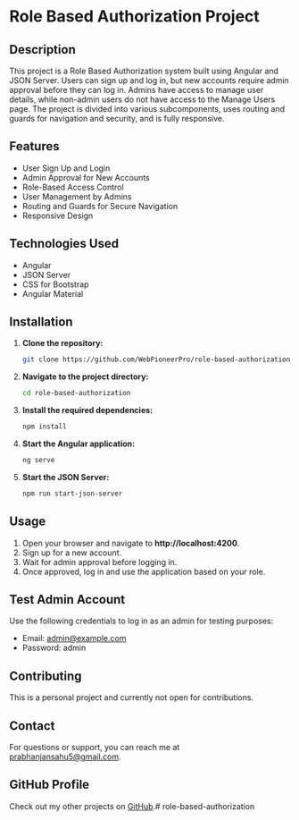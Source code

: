 # Role Based Authorization Project

## Description

This project is a Role Based Authorization system built using Angular and JSON Server. Users can sign up and log in, but new accounts require admin approval before they can log in. Admins have access to manage user details, while non-admin users do not have access to the Manage Users page. The project is divided into various subcomponents, uses routing and guards for navigation and security, and is fully responsive.

## Features

- User Sign Up and Login
- Admin Approval for New Accounts
- Role-Based Access Control
- User Management by Admins
- Routing and Guards for Secure Navigation
- Responsive Design

## Technologies Used

- Angular
- JSON Server
- CSS for Bootstrap
- Angular Material

## Installation

1. **Clone the repository:**

   ```sh
   git clone https://github.com/WebPioneerPro/role-based-authorization.git
    ```
2. **Navigate to the project directory:**

    ```sh
    cd role-based-authorization
    ```
3. **Install the required dependencies:**

    ```sh
    npm install
    ```
4. **Start the Angular application:**

    ```sh
    ng serve
    ```
5. **Start the JSON Server:**

    ```sh
    npm run start-json-server
    ```

## Usage

1. Open your browser and navigate to **http://localhost:4200**.
2. Sign up for a new account.
3. Wait for admin approval before logging in.
4. Once approved, log in and use the application based on your role.

## Test Admin Account

Use the following credentials to log in as an admin for testing purposes:

- Email: admin@example.com
- Password: admin

## Contributing

This is a personal project and currently not open for contributions.

## Contact

For questions or support, you can reach me at prabhanjansahu5@gmail.com.

## GitHub Profile

Check out my other projects on [GitHub](https://github.com/WebPioneerPro).# role-based-authorization
